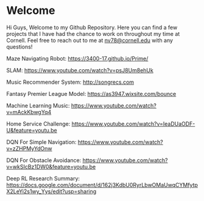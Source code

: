 # Welcome

Hi Guys, 
Welcome to my Github Repository. Here you can find a few projects that I have had the chance to work on throughout my time at Cornell. Feel free to reach out to me at nv78@cornell.edu with any questions!

Maze Navigating Robot: https://3400-17.github.io/Prime/

SLAM: https://www.youtube.com/watch?v=psJ8Um8ehUk

Music Recommender System: http://songrecs.com

Fantasy Premier League Model: https://as3947.wixsite.com/bounce

Machine Learning Music: https://www.youtube.com/watch?v=mAckKbwgYq4

Home Service Challenge: https://www.youtube.com/watch?v=IeaDUaODF-U&feature=youtu.be

DQN For Simple Navigation: https://www.youtube.com/watch?v=zZHPMyYdOnw

DQN For Obstacle Avoidance: https://www.youtube.com/watch?v=wkSIcBz1DW0&feature=youtu.be

Deep RL Research Summary: https://docs.google.com/document/d/162j3KdbU0RyrLbwOMaUwqCYMfytpX2LeYi2s1wy_Yys/edit?usp=sharing
